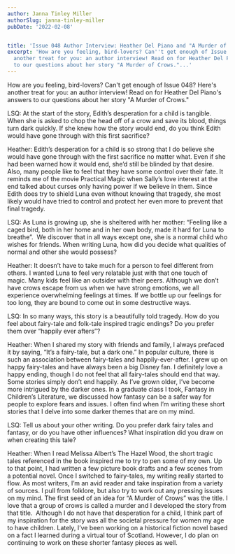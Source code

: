 ```yaml
---
author: Janna Tinley Miller
authorSlug: janna-tinley-miller
pubDate: '2022-02-08'


title: 'Issue 048 Author Interview: Heather Del Piano and "A Murder of Crows"'
excerpt: 'How are you feeling, bird-lovers? Can''t get enough of Issue 048? Here''s
  another treat for you: an author interview! Read on for Heather Del Piano''s answers
  to our questions about her story "A Murder of Crows."...'
---
```

How are you feeling, bird-lovers? Can't get enough of Issue 048? Here's another treat for you: an author interview! Read on for Heather Del Piano's answers to our questions about her story "A Murder of Crows."

LSQ: At the start of the story, Edith’s desperation for a child is tangible. When she is asked to chop the head off of a crow and save its blood, things turn dark quickly. If she knew how the story would end, do you think Edith would have gone through with this first sacrifice?

Heather: Edith’s desperation for a child is so strong that I do believe she would have gone through with the first sacrifice no matter what. Even if she had been warned how it would end, she’d still be blinded by that desire. Also, many people like to feel that they have some control over their fate. It reminds me of the movie Practical Magic when Sally’s love interest at the end talked about curses only having power if we believe in them. Since Edith does try to shield Luna even without knowing that tragedy, she most likely would have tried to control and protect her even more to prevent that final tragedy.

LSQ: As Luna is growing up, she is sheltered with her mother: “Feeling like a caged bird, both in her home and in her own body, made it hard for Luna to breathe”.  We discover that in all ways except one, she is a normal child who wishes for friends. When writing Luna, how did you decide what qualities of normal and other she would possess?

Heather: It doesn’t have to take much for a person to feel different from others. I wanted Luna to feel very relatable just with that one touch of magic. Many kids feel like an outsider with their peers. Although we don’t have crows escape from us when we have strong emotions, we all experience overwhelming feelings at times. If we bottle up our feelings for too long, they are bound to come out in some destructive ways.

LSQ: In so many ways, this story is a beautifully told tragedy. How do you feel about fairy-tale and folk-tale inspired tragic endings? Do you prefer them over “happily ever afters”?

Heather: When I shared my story with friends and family, I always prefaced it by saying, “It’s a fairy-tale, but a dark one.” In popular culture, there is such an association between fairy-tales and happily-ever-after. I grew up on happy fairy-tales and have always been a big Disney fan. I definitely love a happy ending, though I do not feel that all fairy-tales should end that way. Some stories simply don’t end happily. As I’ve grown older, I’ve become more intrigued by the darker ones. In a graduate class I took, Fantasy in Children’s Literature, we discussed how fantasy can be a safer way for people to explore fears and issues. I often find when I’m writing these short stories that I delve into some darker themes that are on my mind.

LSQ: Tell us about your other writing. Do you prefer dark fairy tales and fantasy, or do you have other influences? What inspiration did you draw on when creating this tale?

Heather: When I read Melissa Albert’s The Hazel Wood, the short tragic tales referenced in the book inspired me to try to pen some of my own. Up to that point, I had written a few picture book drafts and a few scenes from a potential novel. Once I switched to fairy-tales, my writing really started to flow. As most writers, I’m an avid reader and take inspiration from a variety of sources. I pull from folklore, but also try to work out any pressing issues on my mind. The first seed of an idea for “A Murder of Crows” was the title. I love that a group of crows is called a murder and I developed the story from that title.  Although I do not have that desperation for a child, I think part of my inspiration for the story was all the societal pressure for women my age to have children. Lately, I’ve been working on a historical fiction novel based on a fact I learned during a virtual tour of Scotland. However, I do plan on continuing to work on these shorter fantasy pieces as well.